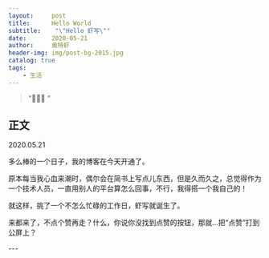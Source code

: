 ```yaml
---
layout:     post
title:      Hello World
subtitle:    "\"Hello 虾写\""
date:       2020-05-21
author:     奥特虾
header-img: img/post-bg-2015.jpg
catalog: true
tags:
    - 生活
---
```


> “🙉🙉🙉 ”



## 正文

2020.05.21

多么棒的一个日子，我的博客在今天开通了。

原本每当我心血来潮时，偶尔会在简书上写点儿东西，但是久而久之，总觉得作为一个技术人员，一直用别人的平台算怎么回事，不行，我得搭一个我自己的！

就这样，挑了一个不怎么忙碌的工作日，虾写就诞生了。

来都来了，不点个赞再走？什么，你说你没找到点赞的按钮，那就...把“点赞”打到公屏上？

<p id = "build"></p>
---




